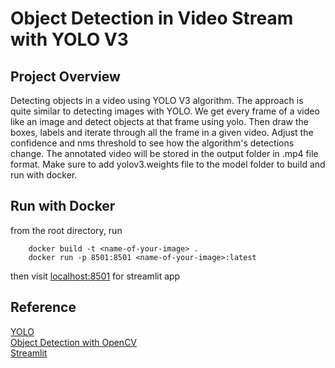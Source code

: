 # Object Detection in Video Stream with YOLO V3

## Project Overview
Detecting objects in a video using YOLO V3 algorithm. The approach is quite similar to detecting images with YOLO. We get every frame of a video like an image and detect objects at that frame using yolo. Then draw the boxes, labels and iterate through all the frame in a given video. Adjust the confidence and nms threshold to see how the algorithm's detections change. The annotated video will be stored in the output folder in .mp4 file format. Make sure to add yolov3.weights file to the model folder to build and run with docker. 

## Run with Docker
from the root directory, run

		docker build -t <name-of-your-image> .
		docker run -p 8501:8501 <name-of-your-image>:latest

then visit [localhost:8501](https://localhost:8501) for streamlit app

## Reference
[YOLO](https://pjreddie.com/darknet/yolo/)
<br>
[Object Detection with OpenCV](https://www.pyimagesearch.com/2018/11/12/yolo-object-detection-with-opencv/)
<br>
[Streamlit](https://www.streamlit.io/)
